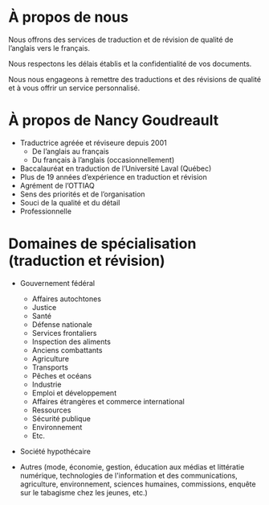 # À propos de nous

Nous offrons des services de traduction et de révision de qualité de l’anglais vers le français.


Nous respectons les délais établis et la confidentialité de vos documents.


Nous nous engageons à remettre des traductions et des révisions de qualité et à vous offrir un service personnalisé.

# À propos de Nancy Goudreault

* Traductrice agréée et réviseure depuis 2001
  * De l’anglais au français
  * Du français à l’anglais (occasionnellement)
* Baccalauréat en traduction de l’Université Laval (Québec)
* Plus de 19 années d’expérience en traduction et révision
* Agrément de l’OTTIAQ
* Sens des priorités et de l’organisation
* Souci de la qualité et du détail
* Professionnelle

# Domaines de spécialisation (traduction et révision)

* Gouvernement fédéral
  * Affaires autochtones
  * Justice
  * Santé
  * Défense nationale
  * Services frontaliers
  * Inspection des aliments
  * Anciens combattants
  * Agriculture
  * Transports
  * Pêches et océans
  * Industrie
  * Emploi et développement
  * Affaires étrangères et commerce international
  * Ressources
  * Sécurité publique
  * Environnement
  * Etc.
* Société hypothécaire

* Autres (mode, économie, gestion, éducation aux médias et littératie numérique, technologies de l'information et des communications, agriculture, environnement, sciences humaines, commissions, enquête sur le tabagisme chez les jeunes, etc.)
